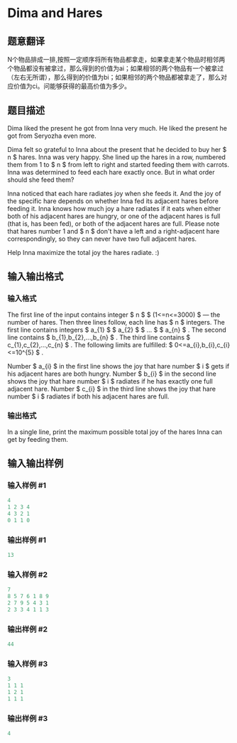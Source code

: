 # Dima and Hares

## 题意翻译

N个物品排成一排,按照一定顺序将所有物品都拿走，如果拿走某个物品时相邻两个物品都没有被拿过，那么得到的价值为ai；如果相邻的两个物品有一个被拿过（左右无所谓），那么得到的价值为bi；如果相邻的两个物品都被拿走了，那么对应价值为ci。问能够获得的最高价值为多少。

## 题目描述

Dima liked the present he got from Inna very much. He liked the present he got from Seryozha even more.

Dima felt so grateful to Inna about the present that he decided to buy her $ n $ hares. Inna was very happy. She lined up the hares in a row, numbered them from 1 to $ n $ from left to right and started feeding them with carrots. Inna was determined to feed each hare exactly once. But in what order should she feed them?

Inna noticed that each hare radiates joy when she feeds it. And the joy of the specific hare depends on whether Inna fed its adjacent hares before feeding it. Inna knows how much joy a hare radiates if it eats when either both of his adjacent hares are hungry, or one of the adjacent hares is full (that is, has been fed), or both of the adjacent hares are full. Please note that hares number 1 and $ n $ don't have a left and a right-adjacent hare correspondingly, so they can never have two full adjacent hares.

Help Inna maximize the total joy the hares radiate. :)

## 输入输出格式

### 输入格式

The first line of the input contains integer $ n $ $ (1<=n<=3000) $ — the number of hares. Then three lines follow, each line has $ n $ integers. The first line contains integers $ a_{1} $ $ a_{2} $ $ ... $ $ a_{n} $ . The second line contains $ b_{1},b_{2},...,b_{n} $ . The third line contains $ c_{1},c_{2},...,c_{n} $ . The following limits are fulfilled: $ 0<=a_{i},b_{i},c_{i}<=10^{5} $ .

Number $ a_{i} $ in the first line shows the joy that hare number $ i $ gets if his adjacent hares are both hungry. Number $ b_{i} $ in the second line shows the joy that hare number $ i $ radiates if he has exactly one full adjacent hare. Number $ с_{i} $ in the third line shows the joy that hare number $ i $ radiates if both his adjacent hares are full.

### 输出格式

In a single line, print the maximum possible total joy of the hares Inna can get by feeding them.

## 输入输出样例

### 输入样例 #1

```cpp
4
1 2 3 4
4 3 2 1
0 1 1 0

```
### 输出样例 #1

```cpp
13

```
### 输入样例 #2

```cpp
7
8 5 7 6 1 8 9
2 7 9 5 4 3 1
2 3 3 4 1 1 3

```
### 输出样例 #2

```cpp
44

```
### 输入样例 #3

```cpp
3
1 1 1
1 2 1
1 1 1

```
### 输出样例 #3

```cpp
4

```
